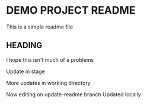 # DEMO PROJECT README

This is a simple readme file

## HEADING
I hope this isn't much of a problems

Update in stage

More updates in working directory

Now editing on update-readme branch
Updated locally
